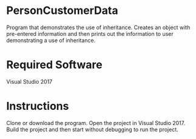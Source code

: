 # PersonCustomerData
Program that demonstrates the use of inheritance. Creates an object with pre-entered 
information and then prints out the information to user demonstrating a use of inheritance.

# Required Software
Visual Studio 2017

# Instructions
Clone or download the program. Open the project in Visual Studio 2017.
Build the project and then start without debugging to run the project.
